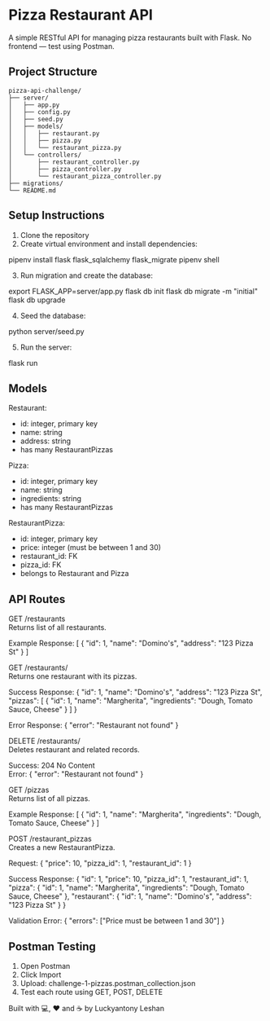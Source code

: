 # Pizza Restaurant API

A simple RESTful API for managing pizza restaurants built with Flask. No frontend — test using Postman.

## Project Structure
```
pizza-api-challenge/
├── server/
│   ├── app.py
│   ├── config.py
│   ├── seed.py
│   ├── models/
│   │   ├── restaurant.py
│   │   ├── pizza.py
│   │   └── restaurant_pizza.py
│   └── controllers/
│       ├── restaurant_controller.py
│       ├── pizza_controller.py
│       └── restaurant_pizza_controller.py
├── migrations/
└── README.md
```

## Setup Instructions

1. Clone the repository
2. Create virtual environment and install dependencies:

pipenv install flask flask_sqlalchemy flask_migrate
pipenv shell

3. Run migration and create the database:

export FLASK_APP=server/app.py
flask db init
flask db migrate -m "initial"
flask db upgrade

4. Seed the database:

python server/seed.py

5. Run the server:

flask run

## Models

Restaurant:
- id: integer, primary key
- name: string
- address: string
- has many RestaurantPizzas

Pizza:
- id: integer, primary key
- name: string
- ingredients: string
- has many RestaurantPizzas

RestaurantPizza:
- id: integer, primary key
- price: integer (must be between 1 and 30)
- restaurant_id: FK
- pizza_id: FK
- belongs to Restaurant and Pizza

## API Routes

GET /restaurants  
Returns list of all restaurants.

Example Response:
[
  { "id": 1, "name": "Domino's", "address": "123 Pizza St" }
]

GET /restaurants/<id>  
Returns one restaurant with its pizzas.

Success Response:
{
  "id": 1,
  "name": "Domino's",
  "address": "123 Pizza St",
  "pizzas": [
    {
      "id": 1,
      "name": "Margherita",
      "ingredients": "Dough, Tomato Sauce, Cheese"
    }
  ]
}

Error Response:
{ "error": "Restaurant not found" }

DELETE /restaurants/<id>  
Deletes restaurant and related records.

Success: 204 No Content  
Error: { "error": "Restaurant not found" }

GET /pizzas  
Returns list of all pizzas.

Example Response:
[
  {
    "id": 1,
    "name": "Margherita",
    "ingredients": "Dough, Tomato Sauce, Cheese"
  }
]

POST /restaurant_pizzas  
Creates a new RestaurantPizza.

Request:
{
  "price": 10,
  "pizza_id": 1,
  "restaurant_id": 1
}

Success Response:
{
  "id": 1,
  "price": 10,
  "pizza_id": 1,
  "restaurant_id": 1,
  "pizza": {
    "id": 1,
    "name": "Margherita",
    "ingredients": "Dough, Tomato Sauce, Cheese"
  },
  "restaurant": {
    "id": 1,
    "name": "Domino's",
    "address": "123 Pizza St"
  }
}

Validation Error:
{ "errors": ["Price must be between 1 and 30"] }

## Postman Testing

1. Open Postman
2. Click Import
3. Upload: challenge-1-pizzas.postman_collection.json
4. Test each route using GET, POST, DELETE

Built with 💻, ❤️ and ☕ by Luckyantony Leshan
